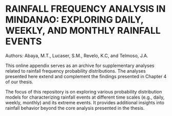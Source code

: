 # RAINFALL FREQUENCY ANALYSIS IN MINDANAO: EXPLORING DAILY, WEEKLY, AND MONTHLY RAINFALL EVENTS
Authors: Abaya, M.T., Lucaser, S.M., Revelo, K.C, and Telmoso, J.A.

  This online appendix serves as an archive for supplementary analyses related to rainfall frequency probability distributions. The analyses presented here extend and complement the findings presented in Chapter 4 of our thesis.

  The focus of this repository is on exploring various probability distribution models for characterizing rainfall events at different time scales (e.g., daily, weekly, monthly) and its extreme events. It provides additional insights into rainfall behavior beyond the core analysis presented in the thesis.

